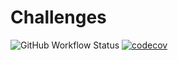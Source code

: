 # Challenges
![GitHub Workflow Status](https://img.shields.io/github/workflow/status/mountinash789/Challenges/Django%20CI)
[![codecov](https://codecov.io/gh/mountinash789/Challenges/branch/master/graph/badge.svg)](https://codecov.io/gh/mountinash789/Challenges)
